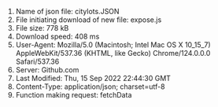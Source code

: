 1. Name of json file: citylots.JSON
2. File initiating download of new file: expose.js
3. File size: 778 kB
4. Download speed: 408 ms
5. User-Agent: Mozilla/5.0 (Macintosh; Intel Mac OS X 10_15_7) AppleWebKit/537.36 (KHTML, like Gecko) Chrome/124.0.0.0 Safari/537.36
6. Server: Github.com
7. Last Modified: Thu, 15 Sep 2022 22:44:30 GMT
8. Content-Type: application/json; charset=utf-8
9. Function making request: fetchData